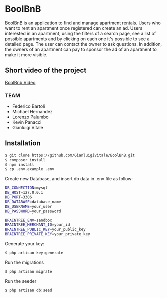 # BoolBnB

BoolBnB is an application to find and manage apartment rentals. Users who want to rent an apartment once registered can create an ad. Users interested in an apartment, using the filters of a search page, see a list of possible apartments and by clicking on each one it's possible to see a detailed page. The user can contact the owner to ask questions. In addition, the owners of an apartment can pay to sponsor the ad of an apartment to make it more visible.

## Short video of the project

[BoolBnb Video](video/boolbnb.mp4)

### TEAM

- Federico Bartoli
- Michael Hernandez
- Lorenzo Palumbo
- Kevin Panacci
- Gianluigi Vitale

## Installation

```sh
$ git clone https://github.com/GianluigiVitale/BoolBnB.git
$ composer install
$ npm install
$ cp .env.example .env
```

Create new Database, and insert db data in .env file as follow:

```sh
DB_CONNECTION=mysql
DB_HOST=127.0.0.1
DB_PORT=3306
DB_DATABASE=database_name
DB_USERNAME=your_user
DB_PASSWORD=your_password

BRAINTREE_ENV=sandbox
BRAINTREE_MERCHANT_ID=your_id
BRAINTREE_PUBLIC_KEY=your_public_key
BRAINTREE_PRIVATE_KEY=your_private_key
```

Generate your key:

```sh
$ php artisan key:generate
```

Run the migrations

```sh
$ php artisan migrate
```

Run the seeder

```sh
$ php artisan db:seed
```
